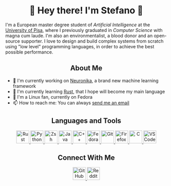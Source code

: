 <h1 align='center'><b>👋 Hey there! I'm Stefano 👋</b></h1>

I'm a European master degree student of *Artificial Intelligence* at the [University of Pisa], where I previously graduated in *Computer Science* with magna cum laude. I'm also an environmentalist, a blood donor and an open-source supporter. I love to design and build complex systems from scratch using "low level" programming languages, in order to achieve the best possible performance. 

<h2 align='center'><b>About Me</b></h2>

- 🔭 I'm currently working on [Neuronika], a brand new machine learning framework
- 🌱 I'm currently learning [Rust], that I hope will become my main language
- :penguin: I'm a Linux fan, currently on Fedora
- 📫 How to reach me: You can always [send me an email]

[University of Pisa]: https://di.unipi.it/en/
[Neuronika]: https://github.com/neuronika/neuronika
[Rust]: https://www.rust-lang.org/
[send me an email]: mailto:stefanopacchini@yahoo.it

<h2 align='center'><b>Languages and Tools</b></h2>

<p align='center'>
    <a href='https://www.rust-lang.org/'>
        <img src='https://cdn.jsdelivr.net/npm/simple-icons@5.2.0/icons/rust.svg' alt='Rust' height='40'>
    </a>
    <a href='https://www.python.org/'>
        <img src='https://cdn.jsdelivr.net/npm/simple-icons@5.2.0/icons/python.svg' alt='Python' height='40'>
    </a>
    <a href='https://www.zsh.org/'>
        <img src='https://cdn.jsdelivr.net/npm/simple-icons@5.2.0/icons/gnubash.svg' alt='Zsh' height='40'>
    </a>
    <a href='https://www.java.com/en/'>
        <img src='https://cdn.jsdelivr.net/npm/simple-icons@5.2.0/icons/java.svg' alt='Java' height='40'>
    </a>
    <a href='https://en.cppreference.com/w/cpp'>
        <img src='https://cdn.jsdelivr.net/npm/simple-icons@5.2.0/icons/cplusplus.svg' alt='C++' height='40'>
    </a>
    <a href='https://getfedora.org/'>
        <img src='https://cdn.jsdelivr.net/npm/simple-icons@5.2.0/icons/fedora.svg' alt='Fedora' height='40'>
    </a>
    <a href='https://git-scm.com/'>
        <img src='https://cdn.jsdelivr.net/npm/simple-icons@5.2.0/icons/git.svg' alt='Git' height='40'>
    </a>
    <a href='https://www.mozilla.org/en-US/firefox/'>
        <img src='https://cdn.jsdelivr.net/npm/simple-icons@5.2.0/icons/firefoxbrowser.svg' alt='Firefox' height='40'>
    </a>
    <a href='https://en.cppreference.com/w/c'>
        <img src='https://cdn.jsdelivr.net/npm/simple-icons@5.2.0/icons/c.svg' alt='C' height='40'>
    </a>
    <a href='https://code.visualstudio.com/'>
        <img src='https://cdn.jsdelivr.net/npm/simple-icons@5.2.0/icons/visualstudiocode.svg' alt='VSCode' height='40'>
    </a>
</p>

<h2 align='center'><b>Connect With Me</b></h2>

<p align='center'>
    <a href='https://github.com/ste-pac'>
        <img src='https://cdn.jsdelivr.net/npm/simple-icons@5.2.0/icons/github.svg' alt='GitHub' height='40'>
    </a>
    <a href='https://www.reddit.com/user/RadentisAkrom'>
        <img src='https://cdn.jsdelivr.net/npm/simple-icons@5.2.0/icons/reddit.svg' alt='Reddit' height='40'>
    </a>
</p>
